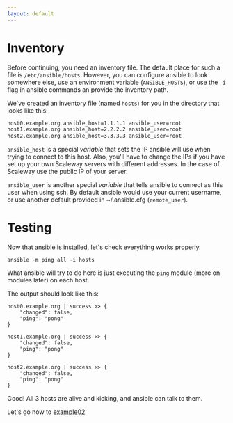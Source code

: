 ```yaml
---
layout: default
---
```


# Inventory

Before continuing, you need an inventory file.
The default place for such a file is  `/etc/ansible/hosts`.
However, you can configure ansible to look somewhere else, use an environment variable (`ANSIBLE_HOSTS`), or use the `-i` flag in ansible commands an provide the inventory path.

We've created an inventory file (named `hosts`) for you in the directory that looks like this:

```bash
host0.example.org ansible_host=1.1.1.1 ansible_user=root
host1.example.org ansible_host=2.2.2.2 ansible_user=root
host2.example.org ansible_host=3.3.3.3 ansible_user=root
```

`ansible_host` is a special _variable_ that sets the IP ansible will use when trying to connect to this host.
Also, you'll have to change the IPs if you have set up your own Scaleway servers with different addresses.
In the case of Scaleway use the public IP of your server.

`ansible_user` is another special _variable_ that tells ansible to connect as this user when using ssh.
By default ansible would use your current username, or use another default provided in ~/.ansible.cfg (`remote_user`).

# Testing

Now that ansible is installed, let's check everything works properly.

```
ansible -m ping all -i hosts
```

What ansible will try to do here is just executing the `ping` module (more on modules later) on each host.

The output should look like this:

```
host0.example.org | success >> {
    "changed": false,
    "ping": "pong"
}

host1.example.org | success >> {
    "changed": false,
    "ping": "pong"
}

host2.example.org | success >> {
    "changed": false,
    "ping": "pong"
}
```

Good! All 3 hosts are alive and kicking, and ansible can talk to them.

Let's go now to [example02](../example02)
